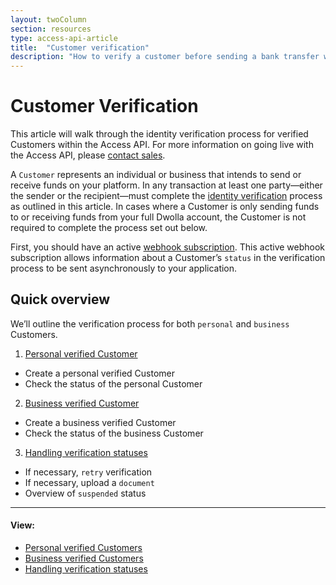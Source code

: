 ```yaml
---
layout: twoColumn
section: resources
type: access-api-article
title:  "Customer verification"
description: "How to verify a customer before sending a bank transfer with Dwolla's ACH API."
---
```


# Customer Verification

This article will walk through the identity verification process for verified Customers within the Access API. For more information on going live with the Access API, please [contact sales](https://www.dwolla.com/contact).

A `Customer` represents an individual or business that intends to send or receive funds on your platform. In any transaction at least one party—either the sender or the recipient—must complete the [identity verification](https://www.dwolla.com/updates/guide-to-cip-customer-identification-program-dwolla-payments-api/) process as outlined in this article. In cases where a Customer is only sending funds to or receiving funds from your full Dwolla account, the Customer is not required to complete the process set out below.

First, you should have an active [webhook subscription](https://docsv2.dwolla.com/#webhook-subscriptions). This active webhook subscription allows information about a Customer’s `status` in the verification process to be sent asynchronously to your application.
## Quick overview
We’ll outline the verification process for both `personal` and `business` Customers.

1. [Personal verified Customer](/resources/customer-verification/personal-verified-customers.html)
* Create a personal verified Customer
* Check the status of the personal Customer

2. [Business verified Customer](/resources/customer-verification/business-verified-customers.html)
* Create a business verified Customer
* Check the status of the business Customer

3. [Handling verification statuses](/resources/customer-verification/handling-verification-statuses.html)
* If necessary, `retry` verification
* If necessary, upload a `document`
* Overview of `suspended` status

* * *

#### View:

* [Personal verified Customers](/resources/customer-verification/personal-verified-customers.html)
* [Business verified Customers](/resources/customer-verification/business-verified-customers.html)
* [Handling verification statuses](/resources/customer-verification/handling-verification-statuses.html)
